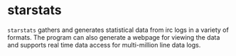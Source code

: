 starstats
=========

`starstats` gathers and generates statistical data from irc logs in a variety of 
formats. The program can also generate a webpage for viewing the data and supports 
real time data access for multi-million line data logs.

